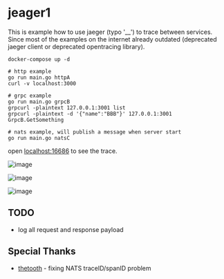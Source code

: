 
# jeager1

This is example how to use jaeger (typo '__') to trace between services.
Since most of the examples on the internet already outdated (deprecated jaeger client or deprecated opentracing library).

```shell
docker-compose up -d

# http example
go run main.go httpA
curl -v localhost:3000

# grpc example
go run main.go grpcB
grpcurl -plaintext 127.0.0.1:3001 list
grpcurl -plaintext -d '{"name":"BBB"}' 127.0.0.1:3001 GrpcB.GetSomething 

# nats example, will publish a message when server start
go run main.go natsC 
```

open [localhost:16686](http://localhost:16686) to see the trace.

![image](https://user-images.githubusercontent.com/1061610/193477550-a8e1b58e-1f5f-46c3-bcb9-0f866c05c15f.png)

![image](https://user-images.githubusercontent.com/1061610/193554547-f3f931e9-35ef-481f-8d80-0769175f289e.png)

![image](https://user-images.githubusercontent.com/1061610/202473625-522ced0e-ec91-4882-a42c-0649d82fd49d.png)

## TODO

- log all request and response payload


## Special Thanks

- [thetooth](https://github.com/thetooth) - fixing NATS traceID/spanID problem
